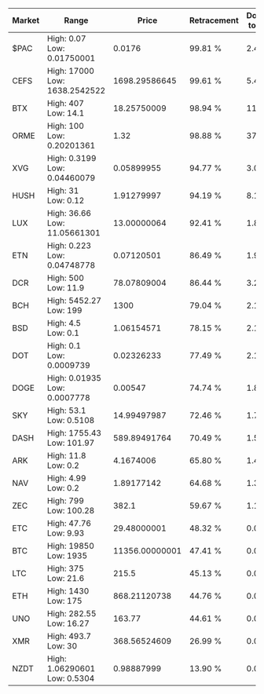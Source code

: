 | Market | Range | Price| Retracement | Doubles to 50% |
| --- | --- | --- | --- | --- |
| $PAC | High: 0.07<br />Low: 0.01750001 | 0.0176 | 99.81 % | 2.49 |
| CEFS | High: 17000<br />Low: 1638.2542522 | 1698.29586645 | 99.61 % | 5.49 |
| BTX | High: 407<br />Low: 14.1 | 18.25750009 | 98.94 % | 11.53 |
| ORME | High: 100<br />Low: 0.20201361 | 1.32 | 98.88 % | 37.96 |
| XVG | High: 0.3199<br />Low: 0.04460079 | 0.05899955 | 94.77 % | 3.09 |
| HUSH | High: 31<br />Low: 0.12 | 1.91279997 | 94.19 % | 8.13 |
| LUX | High: 36.66<br />Low: 11.05661301 | 13.00000064 | 92.41 % | 1.84 |
| ETN | High: 0.223<br />Low: 0.04748778 | 0.07120501 | 86.49 % | 1.90 |
| DCR | High: 500<br />Low: 11.9 | 78.07809004 | 86.44 % | 3.28 |
| BCH | High: 5452.27<br />Low: 199 | 1300 | 79.04 % | 2.17 |
| BSD | High: 4.5<br />Low: 0.1 | 1.06154571 | 78.15 % | 2.17 |
| DOT | High: 0.1<br />Low: 0.0009739 | 0.02326233 | 77.49 % | 2.17 |
| DOGE | High: 0.01935<br />Low: 0.0007778 | 0.00547 | 74.74 % | 1.84 |
| SKY | High: 53.1<br />Low: 0.5108 | 14.99497987 | 72.46 % | 1.79 |
| DASH | High: 1755.43<br />Low: 101.97 | 589.89491764 | 70.49 % | 1.57 |
| ARK | High: 11.8<br />Low: 0.2 | 4.1674006 | 65.80 % | 1.44 |
| NAV | High: 4.99<br />Low: 0.2 | 1.89177142 | 64.68 % | 1.37 |
| ZEC | High: 799<br />Low: 100.28 | 382.1 | 59.67 % | 1.18 |
| ETC | High: 47.76<br />Low: 9.93 | 29.48000001 | 48.32 % | 0.00 |
| BTC | High: 19850<br />Low: 1935 | 11356.00000001 | 47.41 % | 0.00 |
| LTC | High: 375<br />Low: 21.6 | 215.5 | 45.13 % | 0.00 |
| ETH | High: 1430<br />Low: 175 | 868.21120738 | 44.76 % | 0.00 |
| UNO | High: 282.55<br />Low: 16.27 | 163.77 | 44.61 % | 0.00 |
| XMR | High: 493.7<br />Low: 30 | 368.56524609 | 26.99 % | 0.00 |
| NZDT | High: 1.06290601<br />Low: 0.5304 | 0.98887999 | 13.90 % | 0.00 |
